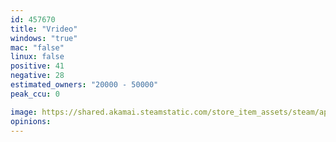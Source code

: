 ```yaml
---
id: 457670
title: "Vrideo"
windows: "true"
mac: "false"
linux: false
positive: 41
negative: 28
estimated_owners: "20000 - 50000"
peak_ccu: 0

image: https://shared.akamai.steamstatic.com/store_item_assets/steam/apps/457670/header.jpg?t=1468631181
opinions:
---
```

